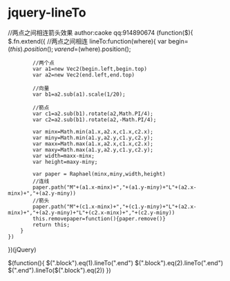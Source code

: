 jquery-lineTo
=============

//两点之间相连箭头效果
author:caoke qq:914890674
(function($){
  $.fn.extend({
		//两点之间相连
		lineTo:function(where){
			var begin=$(this).position();
			var end=$(where).position();
			
			//两个点
			var a1=new Vec2(begin.left,begin.top)
			var a2=new Vec2(end.left,end.top)
			
			//向量
			var b1=a2.sub(a1).scale(1/20);
			
			//箭点
			var c1=a2.sub(b1).rotate(a2,Math.PI/4);
			var c2=a2.sub(b1).rotate(a2,-Math.PI/4);
			
			var minx=Math.min(a1.x,a2.x,c1.x,c2.x);
			var miny=Math.min(a1.y,a2.y,c1.y,c2.y);
			var maxx=Math.max(a1.x,a2.x,c1.x,c2.x);
			var maxy=Math.max(a1.y,a2.y,c1.y,c2.y);
			var width=maxx-minx;
			var height=maxy-miny;
			
			var paper = Raphael(minx,miny,width,height)
			//连线
			paper.path("M"+(a1.x-minx)+","+(a1.y-miny)+"L"+(a2.x-minx)+","+(a2.y-miny))
			//箭头
			paper.path("M"+(c1.x-minx)+","+(c1.y-miny)+"L"+(a2.x-minx)+","+(a2.y-miny)+"L"+(c2.x-minx)+","+(c2.y-miny))
			this.removepaper=function(){paper.remove()}
			return this;
		}
	})
})(jQuery)

$(function(){
	$(".block").eq(1).lineTo(".end")
	$(".block").eq(2).lineTo(".end")
	$(".end").lineTo($(".block").eq(2))
})
	
